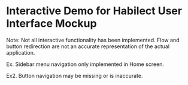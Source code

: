 # Interactive Demo for Habilect User Interface Mockup

Note: Not all interactive functionality has been implemented. Flow and button redirection are not an accurate representation of the actual application.

Ex. Sidebar menu navigation only implemented in Home screen.

Ex2. Button navigation may be missing or is inaccurate.
